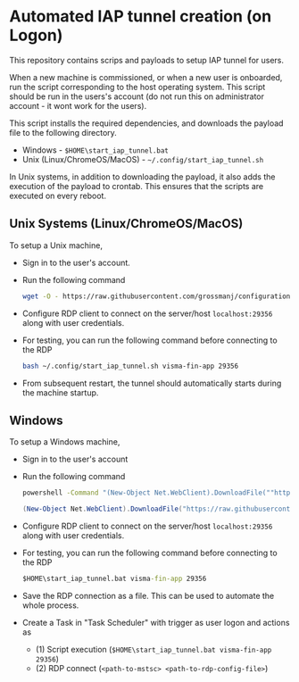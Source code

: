 # Automated IAP tunnel creation (on Logon)

This repository contains scrips and payloads to setup IAP tunnel for users.  
  
When a new machine is commissioned, or when a new user is onboarded, run the script corresponding to the host operating system. This script should be run in the users's account (do not run this on administrator account - it wont work for the users).  
  
This script installs the required dependencies, and downloads the payload file to the following directory.  

- Windows                       - `$HOME\start_iap_tunnel.bat`
- Unix (Linux/ChromeOS/MacOS)   - `~/.config/start_iap_tunnel.sh`

In Unix systems, in addition to downloading the payload, it also adds the execution of the payload to crontab. This ensures that the scripts are executed on every reboot.

## Unix Systems (Linux/ChromeOS/MacOS)

To setup a Unix machine,

- Sign in to the user's account.
- Run the following command  

    ```bash
    wget -O - https://raw.githubusercontent.com/grossmanj/configuration-chrome-iap/main/scripts/setup_iap_tunnel.sh | bash
    ```

- Configure RDP client to connect on the server/host `localhost:29356` along with user credentials.
- For testing, you can run the following command before connecting to the RDP  

    ```bash
    bash ~/.config/start_iap_tunnel.sh visma-fin-app 29356
    ```

- From subsequent restart, the tunnel should automatically starts during the machine startup.

## Windows

To setup a Windows machine,

- Sign in to the user's account
- Run the following command

    ```bat
    powershell -Command "(New-Object Net.WebClient).DownloadFile(""https://raw.githubusercontent.com/grossmanj/configuration-chrome-iap/main/scripts/setup_iap_tunnel.ps1"", ""$env:Temp\setup_iap_tunnel.ps1""); Start-Process powershell $env:Temp\setup_iap_tunnel.ps1"
    ```

    ```ps1
    (New-Object Net.WebClient).DownloadFile("https://raw.githubusercontent.com/grossmanj/configuration-chrome-iap/main/scripts/setup_iap_tunnel.ps1", "$env:Temp\setup_iap_tunnel.ps1"); Start-Process powershell $env:Temp\setup_iap_tunnel.ps1
    ```

- Configure RDP client to connect on the server/host `localhost:29356` along with user credentials.
- For testing, you can run the following command before connecting to the RDP  

    ```bat
    $HOME\start_iap_tunnel.bat visma-fin-app 29356
    ```

- Save the RDP connection as a file. This can be used to automate the whole process.
- Create a Task in "Task Scheduler" with trigger as user logon and actions as
  - (1) Script execution (`$HOME\start_iap_tunnel.bat visma-fin-app 29356`)
  - (2) RDP connect (`<path-to-mstsc> <path-to-rdp-config-file>`)
